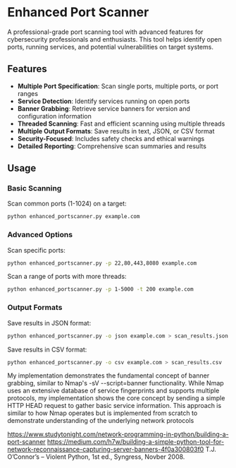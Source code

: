 # Enhanced Port Scanner

A professional-grade port scanning tool with advanced features for cybersecurity professionals and enthusiasts. This tool helps identify open ports, running services, and potential vulnerabilities on target systems.

## Features

- **Multiple Port Specification**: Scan single ports, multiple ports, or port ranges
- **Service Detection**: Identify services running on open ports
- **Banner Grabbing**: Retrieve service banners for version and configuration information
- **Threaded Scanning**: Fast and efficient scanning using multiple threads
- **Multiple Output Formats**: Save results in text, JSON, or CSV format
- **Security-Focused**: Includes safety checks and ethical warnings
- **Detailed Reporting**: Comprehensive scan summaries and results

## Usage

### Basic Scanning

Scan common ports (1-1024) on a target:
```bash
python enhanced_portscanner.py example.com
```

### Advanced Options

Scan specific ports:
```bash
python enhanced_portscanner.py -p 22,80,443,8080 example.com
```

Scan a range of ports with more threads:
```bash
python enhanced_portscanner.py -p 1-5000 -t 200 example.com
```

### Output Formats

Save results in JSON format:
```bash
python enhanced_portscanner.py -o json example.com > scan_results.json
```

Save results in CSV format:
```bash
python enhanced_portscanner.py -o csv example.com > scan_results.csv
```

My implementation demonstrates the fundamental concept of banner grabbing, similar to Nmap's -sV --script=banner functionality. While Nmap uses an extensive database of service fingerprints and supports multiple protocols, my implementation shows the core concept by sending a simple HTTP HEAD request to gather basic service information. This approach is similar to how Nmap operates but is implemented from scratch to demonstrate understanding of the underlying network protocols

https://www.studytonight.com/network-programming-in-python/building-a-port-scanner
https://medium.com/h7w/building-a-simple-python-tool-for-network-reconnaissance-capturing-server-banners-4f0a300803f0
T.J. O’Connor’s – Violent Python, 1st ed., Syngress, Novber 2008.
